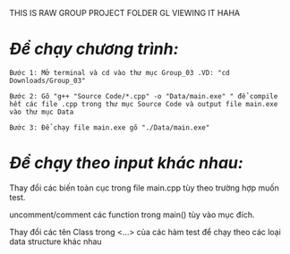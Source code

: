 THIS IS RAW GROUP PROJECT FOLDER GL VIEWING IT HAHA
# *Để chạy chương trình:*

    Bước 1: Mở terminal và cd vào thư mục Group_03 .VD: "cd Downloads/Group_03"

    Bước 2: Gõ "g++ "Source Code/*.cpp" -o "Data/main.exe" " để compile hết các file .cpp trong thư mục Source Code và output file main.exe vào thư mục Data

    Bước 3: Để chạy file main.exe gõ "./Data/main.exe"

# *Để chạy theo input khác nhau:*

Thay đổi các biến toàn cục trong file main.cpp tùy theo trường hợp muốn test.

uncomment/comment các function trong main() tùy vào mục đích.

Thay đổi các tên Class trong <...> của các hàm test để chạy theo các loại data structure khác nhau
